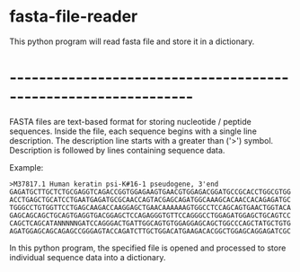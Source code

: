 # fasta-file-reader
This python program will read fasta file and store it in a dictionary.

# ---------------------------------------------------------------
FASTA files are text-based format for storing nucleotide / peptide sequences.
Inside the file, each sequence begins with a single line description. The description
line starts with a greater than ('>') symbol. Description is followed by lines 
containing sequence data.

Example:

    >M37817.1 Human keratin psi-K#16-1 pseudogene, 3'end
    GAGATGCTTGCTCTGCGAGGTCAGACCGGTGGAGAAGTGAACGTGGAGACGGATGCCGCACCTGGCGTGG
    ACCTGAGCTGCATCCTGAATGAGATGCGCAACCAGTACGAGCAGATGGCAAAGCACAACCACAGAGATGC
    TGGGCCTGTGGTTCCTGAGCAAGACCAAGGAGCTGAACAAAAAAGTGGCCTCCAGCAGTGAACTGGTACA
    GAGCAGCAGCTGCAGTGAGGTGACGGAGCTCCAGAGGGTGTTCCAGGGCCTGGAGATGGAGCTGCAGTCC
    CAGCTCAGCATANNNNNGATCCAGGGACTGATTGGCAGTGTGGAGGAGCAGCTGGCCCAGCTATGCTGTG
    AGATGGAGCAGCAGAGCCGGGAGTACCAGATCTTGCTGGACATGAAGACACGGCTGGAGCAGGAGATCGC
    

In this python program, the specified file is opened and processed to store individual 
sequence data into a dictionary.
